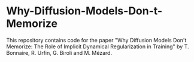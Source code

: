 # Why-Diffusion-Models-Don-t-Memorize
This repository contains code for the paper "Why Diffusion Models Don't Memorize: The Role of Implicit Dynamical Regularization in Training" by T. Bonnaire, R. Urfin, G. Biroli and M. Mézard.

